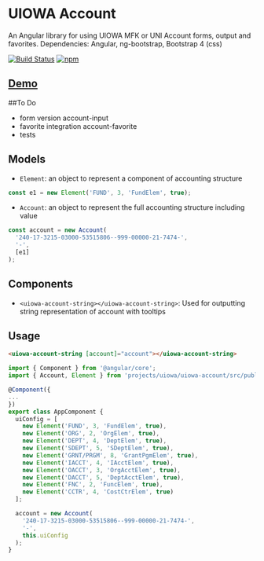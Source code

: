 # UIOWA Account

An Angular library for using UIOWA MFK or UNI Account forms, output and favorites. Dependencies: Angular, ng-bootstrap, Bootstrap 4 (css)

[![Build Status](https://travis-ci.org/jacobbp25/uiowa-account.svg?branch=master)](https://travis-ci.org/jacobbp25/uiowa-account)
[![npm](https://img.shields.io/npm/v/@uiowa/uiowa-account.svg?style=flat-square)](https://www.npmjs.com/package/@uiowa/uiowa-account)

## [Demo](https://uiowa-account.firebaseapp.com)

##To Do

- form version account-input
- favorite integration account-favorite
- tests

## Models

- `Element`: an object to represent a component of accounting structure

```typescript
const e1 = new Element('FUND', 3, 'FundElem', true);
```

- `Account`: an object to represent the full accounting structure including value

```typescript
const account = new Account(
  '240-17-3215-03000-53515806--999-00000-21-7474-',
  '-',
  [e1]
);
```

## Components

- `<uiowa-account-string></uiowa-account-string>`: Used for outputting string representation of account with tooltips

## Usage

```html
<uiowa-account-string [account]="account"></uiowa-account-string>
```

```typescript
import { Component } from '@angular/core';
import { Account, Element } from 'projects/uiowa/uiowa-account/src/public_api';

@Component({
...
})
export class AppComponent {
  uiConfig = [
    new Element('FUND', 3, 'FundElem', true),
    new Element('ORG', 2, 'OrgElem', true),
    new Element('DEPT', 4, 'DeptElem', true),
    new Element('SDEPT', 5, 'SDeptElem', true),
    new Element('GRNT/PRGM', 8, 'GrantPgmElem', true),
    new Element('IACCT', 4, 'IAcctElem', true),
    new Element('OACCT', 3, 'OrgAcctElem', true),
    new Element('DACCT', 5, 'DeptAcctElem', true),
    new Element('FNC', 2, 'FuncElem', true),
    new Element('CCTR', 4, 'CostCtrElem', true)
  ];

  account = new Account(
    '240-17-3215-03000-53515806--999-00000-21-7474-',
    '-',
    this.uiConfig
  );
}
```
